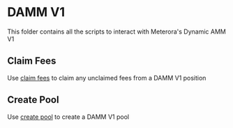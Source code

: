 # DAMM V1

This folder contains all the scripts to interact with Meterora's Dynamic AMM V1

## Claim Fees

Use [claim fees](./claim-fees/README.md) to claim any unclaimed fees from a DAMM V1 position

## Create Pool

Use [create pool](./create-pool/README.md) to create a DAMM V1 pool

